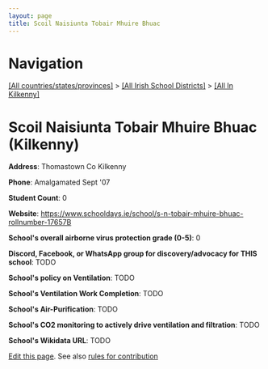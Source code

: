 ```yaml
---
layout: page
title: Scoil Naisiunta Tobair Mhuire Bhuac
---
```

# Navigation

[[All countries/states/provinces]](../../..) > [[All Irish School Districts]](../..) > [[All In Kilkenny]](..)

# Scoil Naisiunta Tobair Mhuire Bhuac (Kilkenny)

**Address**: Thomastown Co Kilkenny

**Phone**: Amalgamated Sept '07

**Student Count**: 0

**Website**: <https://www.schooldays.ie/school/s-n-tobair-mhuire-bhuac-rollnumber-17657B>

**School's overall airborne virus protection grade (0-5)**: 0

**Discord, Facebook, or WhatsApp group for discovery/advocacy for THIS school**: TODO

**School's policy on Ventilation**: TODO

**School's Ventilation Work Completion**: TODO

**School's Air-Purification**: TODO

**School's CO2 monitoring to actively drive ventilation and filtration**: TODO

**School's Wikidata URL**: TODO


[Edit this page](https://github.com/ventilate-schools/Ireland/edit/main/./Kilkenny/Scoil_Naisiunta_Tobair_Mhuire_Bhuac.md). See also [rules for contribution](../../../contribution-rules/)